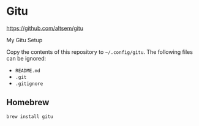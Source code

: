 # Gitu
https://github.com/altsem/gitu

My Gitu Setup

Copy the contents of this repository to `~/.config/gitu`. The following files can be ignored:
- `README.md`
- `.git`
- `.gitignore`

## Homebrew
```shell
brew install gitu
```
